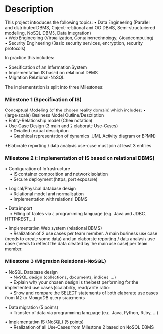# Description

This project introduces the following topics:
• Data Engineering (Parallel and distributed DBMS, Object-relational and OO DBMS, Semi-structuriered modelling, NoSQL DBMS, Data integration) <br/>
• Web Engineering (Virtualization, Containertechnology, Cloudcomputing)<br/>
• Security Engineering (Basic security services, encryption, security protocols)<br/>


In practice this includes:

• Specification of an Information System<br/>
• Implementation IS based on relational DBMS<br/>
• Migration Relational-NoSQL<br/>


The implementation is split into three Milestones:


 ### Milestone 1 (Specification of IS) ###

Conceptual Modeling (of the chosen reality domain) which includes:
• (large-scale) Business Model Outline/Description <br/>
• Entity-Relationship model (Chen notation) <br/>
• Use-Case Design (3 main and 2 elaborate Use-Cases)<br/>
&nbsp;&nbsp;&nbsp;	• Detailed textual description<br/>
&nbsp;&nbsp;&nbsp;	• Graphical representation of dynamics (UML Activity diagram or BPMN) <br/>


*Elaborate reporting / data analysis use-case must join at least 3 entities



### Milestone 2 (: Implementation of IS based on relational DBMS) ###


• Configuration of Infrastructure <br/>
&nbsp;&nbsp;&nbsp;	• IS container composition and network isolation<br/>
&nbsp;&nbsp;&nbsp;	• Secure deployment (https, port exposure) <br/>

• Logical/Physical database design <br/>
&nbsp;&nbsp;&nbsp;	• Relational model and normalization <br/>
&nbsp;&nbsp;&nbsp;	• Implementation with relational DBMS <br/>

• Data import <br/>
&nbsp;&nbsp;&nbsp;	• Filling of tables via a programming language (e.g. Java and JDBC, HTTP/REST,…)<br/>

• Implementation Web system (relational DBMS) <br/>
&nbsp;&nbsp;&nbsp;	• Realization of 2 use cases per team member. A main business use case (needs to create some data) and an elaborate
		reporting / data analysis use case (needs to reflect the data created by the main use case) per team member.<br/>



### Milestone 3 (Migration Relational-NoSQL) ###


• NoSQL Database design <br/>
&nbsp;&nbsp;&nbsp;	• NoSQL design (collections, documents, indices, …) <br/>
&nbsp;&nbsp;&nbsp;	• Explain why your chosen design is the best performing for the implemented use cases (scalability, read/write ratio)<br/>
&nbsp;&nbsp;&nbsp;	• Show and compare the SELECT statements of both elaborate use cases from M2 to MongoDB query statements <br/>

•  Data migration (5 points)<br/>
&nbsp;&nbsp;&nbsp;	• Transfer of data via programming language (e.g. Java, Python, Ruby, …)<br/>

•  Implementation IS (NoSQL) (5 points)<br/>
&nbsp;&nbsp;&nbsp;	• Realization of all Use-Cases from Milestone 2 based on NoSQL DBMS<br/>
